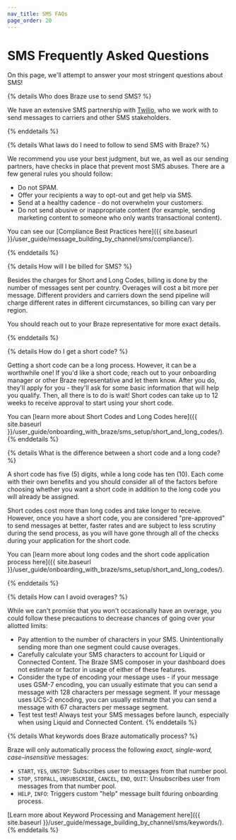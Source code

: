 ```yaml
---
nav_title: SMS FAQs
page_order: 20
---
```


# SMS Frequently Asked Questions

On this page, we'll attempt to answer your most stringent questions about SMS!

{% details Who does Braze use to send SMS? %}

We have an extensive SMS partnership with [Twilio](https://www.twilio.com/), who we work with to send messages to carriers and other SMS stakeholders.

{% enddetails %}


{% details What laws do I need to follow to send SMS with Braze? %}

We recommend you use your best judgment, but we, as well as our sending partners, have checks in place that prevent most SMS abuses. There are a few general rules you should follow:

- Do not SPAM.
- Offer your recipients a way to opt-out and get help via SMS.
- Send at a healthy cadence - do not overwhelm your customers.
- Do not send abusive or inappropriate content (for example, sending marketing content to someone who only wants transactional content).

You can see our [Compliance Best Practices here]({{ site.baseurl }}/user_guide/message_building_by_channel/sms/compliance/).

{% enddetails %}


{% details How will I be billed for SMS? %}

Besides the charges for Short and Long Codes, billing is done by the number of messages sent per country. Overages will cost a bit more per message. Different providers and carriers down the send pipeline will charge different rates in different circumstances, so billing can vary per region.

You should reach out to your Braze representative for more exact details.

{% enddetails %}

{% details How do I get a short code? %}

Getting a short code can be a long process. However, it can be a worthwhile one! If you'd like a short code, reach out to your onboarding manager or other Braze representative and let them know. After you do, they'll apply for you - they'll ask for some basic information that will help you qualify. Then, all there is to do is wait! Short codes can take up to 12 weeks to receive approval to start using your short code.

You can [learn more about Short Codes and Long Codes here]({{ site.baseurl }}/user_guide/onboarding_with_braze/sms_setup/short_and_long_codes/).
{% enddetails %}



{% details What is the difference between a short code and a long code? %}

A short code has five (5) digits, while a long code has ten (10). Each come with their own benefits and you should consider all of the factors before choosing whether you want a short code in addition to the long code you will already be assigned.

Short codes cost more than long codes and take longer to receive. However, once you have a short code, you are considered "pre-approved" to send messages at better, faster rates and are subject to less scrutiny during the send process, as you will have gone through all of the checks during your application for the short code.

You can [learn more about long codes and the short code application process here]({{ site.baseurl }}/user_guide/onboarding_with_braze/sms_setup/short_and_long_codes/).

{% enddetails %}


{% details How can I avoid overages? %}

While we can't promise that you won't occasionally have an overage, you could follow these precautions to decrease chances of going over your allotted limits:

- Pay attention to the number of characters in your SMS. Unintentionally sending more than one segment could cause overages.
- Carefully calculate your SMS characters to account for Liquid or Connected Content. The Braze SMS composer in your dashboard does not estimate or factor in usage of either of these features.
- Consider the type of encoding your message uses - if your message uses GSM-7 encoding, you can usually estimate that you can send a message with 128 characters per message segment. If your message uses UCS-2 encoding,  you can usually estimate that you can send a message with 67 characters per message segment.
- Test test test! Always test your SMS messages before launch, especially when using Liquid and Connected Content.
{% enddetails %}



{% details What keywords does Braze automatically process? %}

Braze will only automatically process the following _exact, single-word, case-insensitive_ messages:

- `START`, `YES`, `UNSTOP`: Subscribes user to messages from that number pool.
- `STOP`, `STOPALL`, `UNSUBSCRIBE`, `CANCEL`, `END`, `QUIT`: Unsubscribes user from messages from that number pool.
- `HELP`, `INFO`: Triggers custom "help" message built fduring onboarding process.

[Learn more about Keyword Processing and Management here]({{ site.baseurl }}/user_guide/message_building_by_channel/sms/keywords/).
{% enddetails %}
